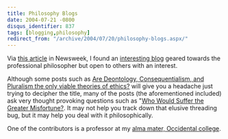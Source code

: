 ```yaml
---
title: Philosophy Blogs
date: 2004-07-21 -0800
disqus_identifier: 837
tags: [blogging,philosophy]
redirect_from: "/archive/2004/07/20/philosophy-blogs.aspx/"
---
```


Via [this article](http://msnbc.msn.com/id/5457020/site/newsweek/) in
Newsweek, I found an [interesting blog](http://peasoup.typepad.com/)
geared towards the professional philosopher but open to others with an
interest.

Although some posts such as [Are Deontology, Consequentialism, and
Pluralism the only viable theories of
ethics?](http://peasoup.typepad.com/peasoup/2004/07/are_deontology_.html)
will give you a headache just trying to decipher the title, many of the
posts (the aforementioned included) ask very thought provoking questions
such as "[Who Would Suffer the Greater
Misfortune?](http://peasoup.typepad.com/peasoup/2004/07/who_would_suffe.html).
It may not help you track down that elusive threading bug, but it may
help you deal with it philosophically.

One of the contributors is a professor at my [alma mater, Occidental
college](http://www.oxy.edu/).

